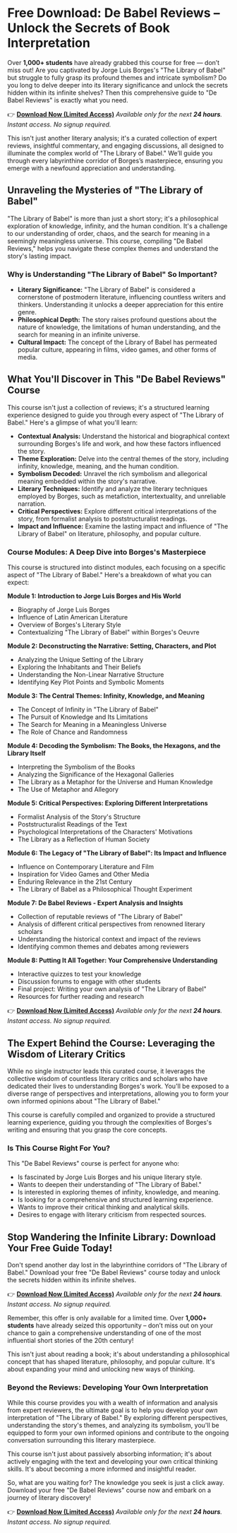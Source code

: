 # Free Download: De Babel Reviews – Unlock the Secrets of Book Interpretation

Over **1,000+ students** have already grabbed this course for free — don’t miss out!
Are you captivated by Jorge Luis Borges's "The Library of Babel" but struggle to fully grasp its profound themes and intricate symbolism? Do you long to delve deeper into its literary significance and unlock the secrets hidden within its infinite shelves? Then this comprehensive guide to "De Babel Reviews" is exactly what you need.

👉 [**Download Now (Limited Access)**](https://udemywork.com/de-babel-reviews)
_Available only for the next **24 hours**. Instant access. No signup required._

This isn't just another literary analysis; it's a curated collection of expert reviews, insightful commentary, and engaging discussions, all designed to illuminate the complex world of "The Library of Babel." We’ll guide you through every labyrinthine corridor of Borges’s masterpiece, ensuring you emerge with a newfound appreciation and understanding.

## Unraveling the Mysteries of "The Library of Babel"

"The Library of Babel" is more than just a short story; it's a philosophical exploration of knowledge, infinity, and the human condition. It's a challenge to our understanding of order, chaos, and the search for meaning in a seemingly meaningless universe. This course, compiling "De Babel Reviews," helps you navigate these complex themes and understand the story's lasting impact.

### Why is Understanding "The Library of Babel" So Important?

*   **Literary Significance:** "The Library of Babel" is considered a cornerstone of postmodern literature, influencing countless writers and thinkers. Understanding it unlocks a deeper appreciation for this entire genre.
*   **Philosophical Depth:** The story raises profound questions about the nature of knowledge, the limitations of human understanding, and the search for meaning in an infinite universe.
*   **Cultural Impact:** The concept of the Library of Babel has permeated popular culture, appearing in films, video games, and other forms of media.

## What You'll Discover in This "De Babel Reviews" Course

This course isn't just a collection of reviews; it's a structured learning experience designed to guide you through every aspect of "The Library of Babel." Here's a glimpse of what you'll learn:

*   **Contextual Analysis:** Understand the historical and biographical context surrounding Borges's life and work, and how these factors influenced the story.
*   **Theme Exploration:** Delve into the central themes of the story, including infinity, knowledge, meaning, and the human condition.
*   **Symbolism Decoded:** Unravel the rich symbolism and allegorical meaning embedded within the story's narrative.
*   **Literary Techniques:** Identify and analyze the literary techniques employed by Borges, such as metafiction, intertextuality, and unreliable narration.
*   **Critical Perspectives:** Explore different critical interpretations of the story, from formalist analysis to poststructuralist readings.
*   **Impact and Influence:** Examine the lasting impact and influence of "The Library of Babel" on literature, philosophy, and popular culture.

### Course Modules: A Deep Dive into Borges's Masterpiece

This course is structured into distinct modules, each focusing on a specific aspect of "The Library of Babel." Here's a breakdown of what you can expect:

**Module 1: Introduction to Jorge Luis Borges and His World**

*   Biography of Jorge Luis Borges
*   Influence of Latin American Literature
*   Overview of Borges's Literary Style
*   Contextualizing "The Library of Babel" within Borges's Oeuvre

**Module 2: Deconstructing the Narrative: Setting, Characters, and Plot**

*   Analyzing the Unique Setting of the Library
*   Exploring the Inhabitants and Their Beliefs
*   Understanding the Non-Linear Narrative Structure
*   Identifying Key Plot Points and Symbolic Moments

**Module 3: The Central Themes: Infinity, Knowledge, and Meaning**

*   The Concept of Infinity in "The Library of Babel"
*   The Pursuit of Knowledge and Its Limitations
*   The Search for Meaning in a Meaningless Universe
*   The Role of Chance and Randomness

**Module 4: Decoding the Symbolism: The Books, the Hexagons, and the Library Itself**

*   Interpreting the Symbolism of the Books
*   Analyzing the Significance of the Hexagonal Galleries
*   The Library as a Metaphor for the Universe and Human Knowledge
*   The Use of Metaphor and Allegory

**Module 5: Critical Perspectives: Exploring Different Interpretations**

*   Formalist Analysis of the Story's Structure
*   Poststructuralist Readings of the Text
*   Psychological Interpretations of the Characters' Motivations
*   The Library as a Reflection of Human Society

**Module 6: The Legacy of "The Library of Babel": Its Impact and Influence**

*   Influence on Contemporary Literature and Film
*   Inspiration for Video Games and Other Media
*   Enduring Relevance in the 21st Century
*   The Library of Babel as a Philosophical Thought Experiment

**Module 7: De Babel Reviews - Expert Analysis and Insights**

*   Collection of reputable reviews of "The Library of Babel"
*   Analysis of different critical perspectives from renowned literary scholars
*   Understanding the historical context and impact of the reviews
*   Identifying common themes and debates among reviewers

**Module 8: Putting It All Together: Your Comprehensive Understanding**

*   Interactive quizzes to test your knowledge
*   Discussion forums to engage with other students
*   Final project: Writing your own analysis of "The Library of Babel"
*   Resources for further reading and research

👉 [**Download Now (Limited Access)**](https://udemywork.com/de-babel-reviews)
_Available only for the next **24 hours**. Instant access. No signup required._

## The Expert Behind the Course: Leveraging the Wisdom of Literary Critics

While no single instructor leads this curated course, it leverages the collective wisdom of countless literary critics and scholars who have dedicated their lives to understanding Borges's work. You'll be exposed to a diverse range of perspectives and interpretations, allowing you to form your own informed opinions about "The Library of Babel."

This course is carefully compiled and organized to provide a structured learning experience, guiding you through the complexities of Borges's writing and ensuring that you grasp the core concepts.

### Is This Course Right For You?

This "De Babel Reviews" course is perfect for anyone who:

*   Is fascinated by Jorge Luis Borges and his unique literary style.
*   Wants to deepen their understanding of "The Library of Babel."
*   Is interested in exploring themes of infinity, knowledge, and meaning.
*   Is looking for a comprehensive and structured learning experience.
*   Wants to improve their critical thinking and analytical skills.
*   Desires to engage with literary criticism from respected sources.

## Stop Wandering the Infinite Library: Download Your Free Guide Today!

Don't spend another day lost in the labyrinthine corridors of "The Library of Babel." Download your free "De Babel Reviews" course today and unlock the secrets hidden within its infinite shelves.

👉 [**Download Now (Limited Access)**](https://udemywork.com/de-babel-reviews)
_Available only for the next **24 hours**. Instant access. No signup required._

Remember, this offer is only available for a limited time. Over **1,000+ students** have already seized this opportunity – don’t miss out on your chance to gain a comprehensive understanding of one of the most influential short stories of the 20th century!

This isn't just about reading a book; it's about understanding a philosophical concept that has shaped literature, philosophy, and popular culture. It's about expanding your mind and unlocking new ways of thinking.

### Beyond the Reviews: Developing Your Own Interpretation

While this course provides you with a wealth of information and analysis from expert reviewers, the ultimate goal is to help you develop your *own* interpretation of "The Library of Babel." By exploring different perspectives, understanding the story's themes, and analyzing its symbolism, you'll be equipped to form your own informed opinions and contribute to the ongoing conversation surrounding this literary masterpiece.

This course isn't just about passively absorbing information; it's about actively engaging with the text and developing your own critical thinking skills. It's about becoming a more informed and insightful reader.

So, what are you waiting for? The knowledge you seek is just a click away. Download your free "De Babel Reviews" course now and embark on a journey of literary discovery!

👉 [**Download Now (Limited Access)**](https://udemywork.com/de-babel-reviews)
_Available only for the next **24 hours**. Instant access. No signup required._
